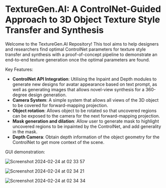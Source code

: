 # TextureGen.AI: A ControlNet-Guided Approach to 3D Object Texture Style Transfer and Synthesis

Welcome to the TextureGen.AI Repository! This tool aims to help designers and researchers find optimal ControlNet parameters for texture style transfer and synthesis with a proof-of-concept pipeline to demonstrate an end-to-end texture generation once the optimal parameters are found.

Key Features:

- **ControlNet API Integration**: Utilising the Inpaint and Depth modules to generate new designs for avatar appearance based on text prompt, as well as generating images that allows novel-view synthesis for a 360-degree design generation.
- **Camera System**: A simple system that allows all views of the 3D object to be covered for forward-mapping projection.
- **Object rotation**: Allows object to be rotated so that uncovered regions can be exposed to the camera for the next forward-mapping projection.
- **Mask generation and dilation**: Allow user to generate mask to highlight uncovered regions to be inpainted by the ControlNet, and add generality in the mask.
- **Depth Camera**: Obtain depth information of the object geometry for the ControlNet to get more context of the scene.

GUI demonstration:

![Screenshot 2024-02-24 at 02 33 57](https://github.com/angela24680403/avatar-texture-synthesis/assets/72133521/6b209ebf-acb9-4dfd-b4c8-e1b2353e8131)

![Screenshot 2024-02-24 at 02 34 21](https://github.com/angela24680403/avatar-texture-synthesis/assets/72133521/67c31b93-cc66-46d5-b1e0-61d329c9c08e)

![Screenshot 2024-02-24 at 02 34 34](https://github.com/angela24680403/avatar-texture-synthesis/assets/72133521/4a18f5ef-d3fc-451d-b1c1-1c25a74982a5)



